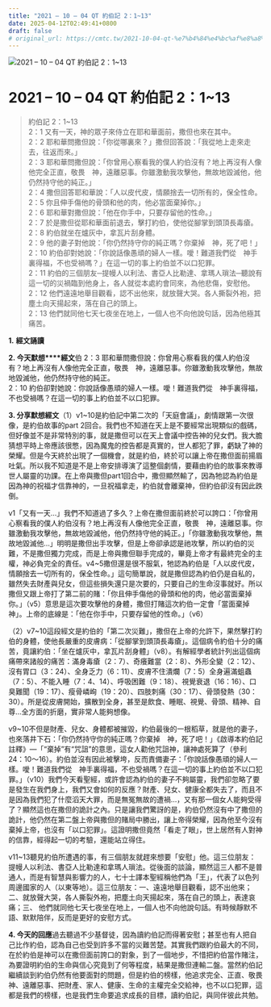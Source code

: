 ```yaml
---
title: "2021 – 10 – 04 QT 約伯記 2：1~13"
date: 2025-04-12T02:49:41+0800
draft: false
# original_url: https://cmtc.tw/2021-10-04-qt-%e7%b4%84%e4%bc%af%e8%a8%98-2%ef%bc%9a113
---
```


![2021 – 10 – 04 QT 約伯記 2：1\~13](/images/qt.jpg   "2021 – 10 – 04 QT 約伯記 2：1\~13")

# 2021 – 10 – 04 QT 約伯記 2：1\~13

> 約伯記 2：1\~13  
> 2：1 又有一天，神的眾子來侍立在耶和華面前，撒但也來在其中。  
> 2：2 耶和華問撒但說：「你從哪裏來？」撒但回答說：「我從地上走來走去，往返而來。」  
> 2：3 耶和華問撒但說：「你曾用心察看我的僕人約伯沒有？地上再沒有人像他完全正直，敬畏　神，遠離惡事。你雖激動我攻擊他，無故地毀滅他，他仍然持守他的純正。」  
> 2：4 撒但回答耶和華說：「人以皮代皮，情願捨去一切所有的，保全性命。  
> 2：5 你且伸手傷他的骨頭和他的肉，他必當面棄掉你。」  
> 2：6 耶和華對撒但說：「他在你手中，只要存留他的性命。」  
> 2：7 於是撒但從耶和華面前退去，擊打約伯，使他從腳掌到頭頂長毒瘡。  
> 2：8 約伯就坐在爐灰中，拿瓦片刮身體。  
> 2：9 他的妻子對他說：「你仍然持守你的純正嗎？你棄掉　神，死了吧！」  
> 2：10 約伯卻對她說：「你說話像愚頑的婦人一樣。噯！難道我們從　神手裏得福，不也受禍嗎？」在這一切的事上約伯並不以口犯罪。  
> 2：11 約伯的三個朋友─提幔人以利法、書亞人比勒達、拿瑪人瑣法─聽說有這一切的災禍臨到他身上，各人就從本處約會同來，為他悲傷，安慰他。  
> 2：12 他們遠遠地舉目觀看，認不出他來，就放聲大哭。各人撕裂外袍，把塵土向天揚起來，落在自己的頭上。  
> 2：13 他們就同他七天七夜坐在地上，一個人也不向他說句話，因為他極其痛苦。

**1.** **經文誦讀**

**2. 今天默想****經文**伯 2：3 耶和華問撒但說：你曾用心察看我的僕人約伯沒有？地上再沒有人像他完全正直，敬畏　神，遠離惡事。你雖激動我攻擊他，無故地毀滅他，他仍然持守他的純正。  
2：10 約伯卻對她說：你說話像愚頑的婦人一樣。噯！難道我們從　神手裏得福，不也受禍嗎？在這一切的事上約伯並不以口犯罪。

**3. 分享默想經文**（1）v1\~10是約伯記中第二次的「天庭會議」，劇情跟第一次很像，是約伯故事的part 2回合。我們也不知道在天上是不要經常出現類似的戲碼，但好像並不是非常特別的事，就是撒但可以在天上會議中控告神的兒女們。我大膽猜想平時上帝應該很憋，因為魔鬼的控告都是真實的，世人都犯了罪，虧缺了神的榮耀。但是今天終於出現了一個機會，就是約伯，終於可以讓上帝在撒但面前揚眉吐氣。所以我不知道是不是上帝安排導演了這整個劇情，要藉由約伯的故事來教導世人屬靈的功課。在上帝與撒但part1回合中，撒但顯然輸了，因為牠認為約伯是因為神的祝福才信靠神的，一旦祝福拿走，約伯就會離棄神，但約伯卻沒有因此跌倒。

v1「又有一天…」我們不知道過了多久？上帝在撒但面前終於可以誇口：「你曾用心察看我的僕人約伯沒有？地上再沒有人像他完全正直，敬畏　神，遠離惡事。你雖激動我攻擊他，無故地毀滅他，他仍然持守他的純正。」「你雖激動我攻擊他，無故地毀滅他…」明明是撒但出手攻擊，但是上帝卻承認是祂攻擊，所以約伯的災難，不是撒但獨力完成，而是上帝與撒但聯手完成的，畢竟上帝才有最終完全的主權，神必負完全的責任。v4\~5撒但還是很不服氣，牠認為約伯是「人以皮代皮，情願捨去一切所有的，保全性命。」這句簡單說，就是撒但認為約伯仍是自私的，雖然失去財產與兒女，但這些損失還只是次要的，只要自己的生命沒事就好。所以撒但又跟上帝打了第二前的賭：「你且伸手傷他的骨頭和他的肉，他必當面棄掉你。」（v5）意思是這次要攻擊他的身體，撒但打賭這次約伯一定會「當面棄掉神」。上帝的底線是：「他在你手中，只要存留他的性命。」（v6）

（2）v7\~10這段經文是約伯的「第二次災難」，撒但在上帝的允許下，果然擊打約伯的身體，使他長嚴重的皮膚病：「從腳掌到頭頂長毒瘡」。這個病令約伯十分的痛苦，竟讓約伯：「坐在爐灰中，拿瓦片刮身體」（v8）。有解經學者統計列出這個病痛帶來諸般的痛苦：滿身毒瘡（2：7）、奇癢難當（2：8）、外形全變（2：12）、沒有胃口（3：24）、全身乏力（6：11）、皮膚不住潰爛（7：5）全身遍滿蛆蟲（7：5）、不能入睡（7：4、14）、呼吸困難（9：18）、視覺衰退（16：16）、口臭難聞（19：17）、瘦骨嶙峋（19：20）、四肢刺痛（30：17）、骨頭發熱（30：30）。所是從皮膚開始，擴散到全身，甚至是飲食、睡眠、視覺、骨頭、精神、自尊…全方面的折磨，實非常人能夠想像。

v9\~10不但是財產、兒女、身體都被摧毀，約伯最後的一根稻草，就是他的妻子，也來落井下石：「你仍然持守你的純正嗎？你棄掉　神，死了吧！」《啟導本約伯記註釋》—「“棄掉”有“咒詛”的意思，這女人勸他咒詛神，讓神處死算了（參利24：10～16）。約伯並沒有因此被擊垮，反而責備妻子：「你說話像愚頑的婦人一樣。噯！難道我們從　神手裏得福，不也受禍嗎？在這一切的事上約伯並不以口犯罪。」（v10）我們今天看聖經，或許會認為約伯的妻子不夠屬靈，我們卻忽略了要是發生在我們身上，我們又會如何的反應？財產、兒女、健康全都失去了，而且不是因為我們犯了什麼滔天大罪，而是無冤無故的遭禍…，又有那一個女人能夠受得了？顯然這也在撒但的詭計之內。只是讓我們驚訝的是，約伯仍然沒有中了撒但的詭計，他仍然在第二盤上帝與撒但的賭局中勝出，讓上帝得榮耀，因為他至今沒有棄掉上帝，也沒有「以口犯罪」。這證明撒但竟然「看走了眼」，世上居然有人對神的信靠，經得起一切的考驗，還能站立得住。

v11\~13聽見約伯所遭遇的事，有三個朋友就趕來想要「安慰」他。這三位朋友：提幔人以利法、書亞人比勒達和拿瑪人瑣法。從後面的談論，顯然這三人都不是普通人，而是有智慧與影響力的人，七十士譯本聖經稱他們為「王」，代表了以色列周邊國家的人（以東等地）。這三位朋友：一、遠遠地舉目觀看，認不出他來；二、就放聲大哭，各人撕裂外袍，把塵土向天揚起來，落在自己的頭上，表達哀痛；三、 他們就同他七天七夜坐在地上，一個人也不向他說句話。有時候靜默不語、默默陪伴，反而是更好的安慰方式。

**4. 今天的回應**過去聽過不少基督徒，因為讀約伯記而得著安慰；甚至也有人把自己比作約伯，認為自己也受到許多不當的災難苦楚。其實我們跟約伯最大的不同，在於約伯是神可以在撒但面前誇口的對象，到了一個地步，不惜把約伯當作賭注，為要證明約伯的生命與信心究竟到了何等程度，結果是撒但連輸二盤。當然約伯記繼續談到約伯仍然有他要面對的問題，但是約伯的榜樣，他追求完全、正直、敬畏神、遠離惡事、把財產、家人、健康、生命的主權完全交給神，也不以口犯罪，這都是我們的榜樣，也是我們生命要追求成長的目標，讀約伯記，與同伴彼此共勉。